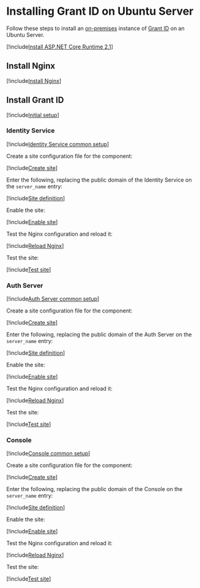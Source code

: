 ﻿# Installing Grant ID on Ubuntu Server

<!-- https://docs.microsoft.com/en-us/aspnet/core/host-and-deploy/linux-nginx?view=aspnetcore-2.2 -->

Follow these steps to install an [on-premises](../index.md) instance of [Grant ID](../../index.md) on an Ubuntu Server.

[!include[Install ASP.NET Core Runtime 2.1](../../../includes/linux/ubuntu/install-aspnetcore-21.md)]

## Install Nginx

[!include[Install Nginx](../../../includes/linux/ubuntu/install-nginx.md)]

## Install Grant ID

[!include[Initial setup](includes/common-initial-setup.md)]

### Identity Service

[!include[Identity Service common setup](includes/common-identity-service.md)]

Create a site configuration file for the component:

[!include[Create site](../../../../../includes/grant-id/ubuntu/create-site-identity-service.md)]

Enter the following, replacing the public domain of the Identity Service on the `server_name` entry:

[!include[Site definition](../../../../../includes/grant-id/linux/site-definition-identity-service.md)]

Enable the site:

[!include[Enable site](../../../../../includes/grant-id/ubuntu/enable-site-identity-service.md)]

Test the Nginx configuration and reload it:

[!include[Reload Nginx](../../../../../includes/linux/reload-nginx.md)]

Test the site:

[!include[Test site](../../../../../includes/grant-id/linux/test-identity-service.md)]

### Auth Server

[!include[Auth Server common setup](includes/common-auth-server.md)]

Create a site configuration file for the component:

[!include[Create site](../../../../../includes/grant-id/ubuntu/create-site-auth-server.md)]

Enter the following, replacing the public domain of the Auth Server on the `server_name` entry:

[!include[Site definition](../../../../../includes/grant-id/linux/site-definition-auth-server.md)]

Enable the site:

[!include[Enable site](../../../../../includes/grant-id/ubuntu/enable-site-auth-server.md)]

Test the Nginx configuration and reload it:

[!include[Reload Nginx](../../../../../includes/linux/reload-nginx.md)]

Test the site:

[!include[Test site](../../../../../includes/grant-id/linux/test-auth-server.md)]

### Console

[!include[Console common setup](includes/common-console.md)]

Create a site configuration file for the component:

[!include[Create site](../../../../../includes/grant-id/ubuntu/create-site-console.md)]

Enter the following, replacing the public domain of the Console on the `server_name` entry:

[!include[Site definition](../../../../../includes/grant-id/linux/site-definition-console.md)]

Enable the site:

[!include[Enable site](../../../../../includes/grant-id/ubuntu/enable-site-console.md)]

Test the Nginx configuration and reload it:

[!include[Reload Nginx](../../../../../includes/linux/reload-nginx.md)]

Test the site:

[!include[Test site](../../../../../includes/grant-id/linux/test-console.md)]
